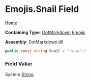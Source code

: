 # Emojis\.Snail Field

[Home](../../../README.md)

**Containing Type**: [DotMarkdown](../../README.md)\.[Emojis](../README.md)

**Assembly**: DotMarkdown\.dll

```csharp
public const string Snail = ":snail:"
```

### Field Value

System\.[String](https://docs.microsoft.com/en-us/dotnet/api/system.string)